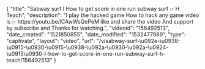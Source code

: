 {
    "title": "Sabway surf l How to get score in one run subway surf :- H Teach",
    "description": "I play the hacked game How to hack any game video is :- https:\/\/youtu.be\/lCAwWsQePeM like and share the video And support by subscribe and Thanks for watching.",
    "videoid": "156492513",
    "date_created": "1521850855",
    "date_modified": "1532477989",
    "type": "captivate",
    "layout": "video",
    "url": "\/v\/sabway-surf-\u092e-\u0938-\u0915-\u0930-\u0915-\u0938-\u092a-\u0930-\u092a-\u0924-\u0915\u0930-l-how-to-get-score-in-one-run-subway-surf-h-teach\/156492513"
}